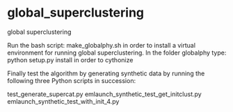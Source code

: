 # global_superclustering
global superclustering


Run the bash script: make_globalphy.sh in order to install a virtual environment for running global superclustering.
In the folder globalphy type: 
     python setup.py install 
in order to cythonize

Finally test the algorithm by generating synthetic data by running the following three Python scripts in succession:

test_generate_supercat.py
emlaunch_synthetic_test_get_initclust.py
emlaunch_synthetic_test_with_init_4.py
